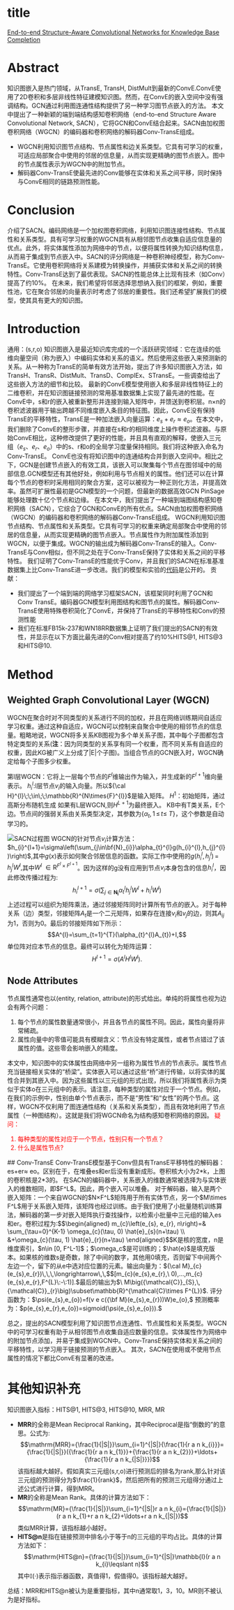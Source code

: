 # title
[End-to-end Structure-Aware Convolutional Networks for Knowledge Base Completion](https://arxiv.org/abs/1811.04441)
# Abstract
知识图嵌入是热门领域，从TransE, TransH, DistMult到最新的ConvE.ConvE使用了2D卷积和多层非线性特征建模知识图。然而，在ConvE的嵌入空间中没有强调结构。GCN通过利用图连通性结构提供了另一种学习图节点嵌入的方法。
本文中提出了一种新颖的端到端结构感知卷积网络（end-to-end Structure Aware Convolutional Network, SACN），它将GCN和ConvE结合起来。SACN由加权图卷积网络（WGCN）的编码器和卷积网络的解码器Conv-TransE组成。
- WGCN利用知识图节点结构、节点属性和边关系类型。它具有可学习的权重，可适应局部聚合中使用的邻居的信息量，从而实现更精确的图节点嵌入。图中的节点属性表示为WGCN中的附加节点。
- 解码器Conv-TransE使最先进的Conv能够在实体和关系之间平移，同时保持与ConvE相同的链路预测性能。

# Conclusion
介绍了SACN。编码网络是一个加权图卷积网络，利用知识图连接性结构、节点属性和关系类型。具有可学习权重的WGCN具有从相邻图节点收集自适应信息量的优点。此外，将实体属性添加为网络中的节点，以便将属性转换为知识结构信息，从而易于集成到节点嵌入中。SACN的评分网络是一种卷积神经模型，称为Conv-TransE。它使用卷积网络将关系建模为转换操作，并捕获实体和关系之间的转换特性。Conv-TransE达到了最优表现。SACN的性能总体上比现有技术（如Conv）提高了约10%。
在未来，我们希望将邻居选择思想纳入我们的框架，例如，重要性池，它在聚合邻居的向量表示时考虑了邻居的重要性。我们还希望扩展我们的模型，使其具有更大的知识图。
# Introduction
通用：(s,r,o)
知识图嵌入是最近知识库完成的一个活跃研究领域：它在连续的低维向量空间（称为嵌入）中编码实体和关系的语义。然后使用这些嵌入来预测新的关系。从一种称为TransE的简单有效方法开始，提出了许多知识图嵌入方法，如TransH、TransR、DistMult、TransD、ComplEx、STransE。一些调查给出了这些嵌入方法的细节和比较。
最新的ConvE模型使用嵌入和多层非线性特征上的二维卷积，并在知识图链接预测的常用基准数据集上实现了最先进的性能。在ConvE中，s和r的嵌入被重新整形并连接到输入矩阵中，并馈送到卷积层。n×n的卷积滤波器用于输出跨越不同维度嵌入条目的特征图。因此，ConvE没有保持TransE的平移特性，TransE是一种加法嵌入向量运算：$e_s+e_r≈ e_o$。在本文中，我们删除了ConvE的整形步骤，并直接在s和r的相同维度上操作卷积滤波器。与原始ConvE相比，这种修改提供了更好的性能，并且具有直观的解释，使嵌入三元组$（e_s、e_r、e_o）$中的s、r和o的全局学习度量保持相同。我们将这种嵌入命名为Conv-TransE。
ConvE也没有将知识图中的连通结构合并到嵌入空间中。相比之下，GCN是创建节点嵌入的有效工具，该嵌入可以聚集每个节点在图邻域中的局部信息.GCN模型还有其他好处，例如利用与节点相关的属性。他们还可以在计算每个节点的卷积时采用相同的聚合方案，这可以被视为一种正则化方法，并提高效率。虽然可扩展性最初是GCN模型的一个问题，但最新的数据高效GCN PinSage能够处理数十亿个节点和边缘。
在本文中，我们提出了一种端到端图结构感知卷积网络（SACN），它综合了GCN和ConvE的所有优点。SACN由加权图卷积网络（WGCN）的编码器和卷积网络的解码器Conv-TransE组成。
WGCN利用知识图节点结构、节点属性和关系类型。它具有可学习的权重来确定局部聚合中使用的邻居的信息量，从而实现更精确的图节点嵌入。节点属性作为附加属性添加到WGCN，以便于集成。WGCN的输出成为解码器Conv-TransE的输入。Conv-TransE与Conv相似，但不同之处在于Conv-TransE保持了实体和关系之间的平移特性。
我们证明了Conv-TransE的性能优于Conv，并且我们的SACN在标准基准数据集上比Conv-TransE进一步改进。我们的模型和实验的[代码](https://github.com/JD-AI-Research-Silicon-Valley/SACN)是公开的。
贡献：
- 我们提出了一个端到端的网络学习框架SACN，该框架同时利用了GCN和Conv TransE。编码器GCN模型利用图结构和图节点的属性。解码器Conv-TransE使用特殊卷积简化了ConvE，并保持了TransE的平移特性和Conv的预测性能
- 我们在标准FB15k-237和WN18RR数据集上证明了我们提出的SACN的有效性，并显示在以下方面比最先进的Conv相对提高了约10%HITS@1, HITS@3和HITS@10.

# Method
## Weighted Graph Convolutional Layer (WGCN)
WGCN在聚合时对不同类型的关系进行不同的加权，并且在网络训练期间自适应学习权重。通过这种自适应，WGCN可以控制来自聚合中使用的相邻节点的信息量。粗略地说，WGCN将多关系KB图视为多个单关系子图，其中每个子图都包含特定类型的关系(**注**：因为同类型的关系享有同一个权重，而不同关系有自适应的权重，因此KG被广义上分成了|E|个子图)。当组合节点的GCN嵌入时，WGCN确定给每个子图多少权重。

第l层WGCN：它将上一层每个节点的$F^l$维输出作为输入，并生成新的$F^{l+1}$维向量表示。
$h_i^l$:l层节点$v_i$的输入向量。所以${\cal H}^{l}\;\;\in\;\;\mathbb{R}^{N\times{F}^{l}}$是输入矩阵。
$H^1$：初始矩阵，通过高斯分布随机生成
如果有L层WGCN,则$H^{L+1}$为最终嵌入。
KB中有T类关系，E个边。节点间的强弱关系由关系类型决定，其参数为$\{\alpha_{t},1\,\leq\,{{t}}\leq\ T\}$，这个参数是自动学习的。

![SACN过程图](image/SACN%2001.png "SACN过程图")
WGCN的针对节点$v_i$计算方法：$h_{i}^{l+1}=\sigma\left(\sum_{j\in\bf{N}_{i}}\alpha_{t}^{l}g(h_{i}^{l},h_{j}^{l})\right)$,其中$g(x)$表示如何聚合邻居信息的函数。实际工作中使用的$g(h_{i}^{l},h_{j}^{l})\,=\,h_{j}^{l}W^{l},$其中${W}^{l}~\in \mathrm{R}^{{F ^ l}\times F^{l+1}}$。因为这样的g没有应用到节点$v_i$本身包含的信息$h_i^l$，因此修改传播过程为:$$h_{i}^{l+1}=\sigma\left(\sum_{j \in \mathbf{N}_{\mathbf{i}}} \alpha_{t}^{l} h_{j}^{l} W^{l}+h_{i}^{l} W^{l}\right)$$上述过程可以组织为矩阵乘法，通过邻接矩阵同时计算所有节点的嵌入。对于每种关系（边）类型，邻接矩阵$A_t$是一个二元矩阵，如果存在连接$v_i$和$v_j$的边，则其$A_{ij}$为1，否则为0。最后的邻接矩阵如下所示：$$A^{l}=\sum_{t=1}^{T}(\alpha_{t}^{l}A_{t})+I,$$单位阵对应本节点的信息。最终可以转化为矩阵运算：$$H^{l+1}=\sigma(A^{l}H^{l}W^{l}).$$
## Node Attributes
节点属性通常也以(entity, relation, attribute)的形式给出。单纯的将属性也视为边会有两个问题：
1. 每个节点的属性数量通常很小，并且各节点的属性不同。因此，属性向量将非常稀疏。
2. 属性向量中的零值可能具有模糊含义：节点没有特定属性，或者节点错过了该属性的值。这些零会影响嵌入的精度。

本文中，知识图中的实体属性由网络中另一组称为属性节点的节点表示。属性节点充当链接相关实体的“桥梁”。实体嵌入可以通过这些“桥”进行传输，以将实体的属性合并到其嵌入中。因为这些属性以三元组的形式出现，所以我们将属性表示为类似于实体o在三元组中的表示。请注意，每种类型的属性对应于一个节点。例如，在我们的示例中，性别由单个节点表示，而不是“男性”和“女性”的两个节点。这样，WGCN不仅利用了图连通性结构（关系和关系类型），而且有效地利用了节点属性（一种图结构）。这就是我们将WGCN命名为结构感知卷积网络的原因。
<font color="red">
疑问：
1. 每种类型的属性对应于一个节点，性别只有一个节点？
2. 什么是属性节点?


</font>
## Conv-TransE
Conv-TransE模型基于Conv但具有TransE平移特性的解码器：es+er≈ eo。区别在于，在堆叠es和er后没有重新成形。卷积核大小为2*k，上图的卷积核是2*3的。
在SACN的编码器中，关系嵌入的维数通常被选择为与实体嵌入的维数相同，即$F^L$。因此，两个嵌入可以堆叠。
对于解码器，输入是两个嵌入矩阵：一个来自WGCN的$N×F^L$矩阵用于所有实体节点，另一个$M\times F^L$用于关系嵌入矩阵，该矩阵也经过训练。由于我们使用了小批量随机训练算法，解码器的第一步对嵌入矩阵执行查找操作，以检索小批量中三元组的输入es和er。卷积过程为:$$\begin{aligned}
m_{c}\left(e_{s}, e_{r}, n\right)=& \sum_{\tau=0}^{K-1} \omega_{c}(\tau, 0) \hat{e}_{s}(n+\tau) \\
&+\omega_{c}(\tau, 1) \hat{e}_{r}(n+\tau)
\end{aligned}$$K是核的宽度，n是维度索引，$n\in [0, F^L-1]$；$\omega_c$是可训练的；$\hat{e}$是填充版本。如果核的维数s是奇数，除了中间的数字，其他用0填充，否则留下中间两个左边一个，留下的从e中选对应位置的元素。输出向量为：${\cal M}_{c}(e_{s},e_{r})\,\,\,\longrightarrow\,\,$$[m_{c}(e_{s},e_{r},\ 0),...,m_{c}(e_{s},e_{r},F^{L}\:-\:1)].$最后的输出为$\ M\big({\mathcal{C}}_{S},\,{\mathcal{C}}_{r}\big)\subset\mathbb{R}^{\mathcal{C}\times F^{L}}$.
评分函数为：$\psi(e_{s},e_{o})=f(v e c({\bf M}(e_{s},e_{r}))W)e_{o},$
预测概率为：$p(e_{s},e_{r},e_{o})=sigmoid(\psi(e_{s},e_{o})).$

总之，提出的SACN模型利用了知识图节点连通性、节点属性和关系类型。WGCN中的可学习权重有助于从相邻图节点收集自适应数量的信息。实体属性作为网络中的附加节点添加，并易于集成到WGCN中。Conv-TransE保持实体和关系之间的平移特性，以学习用于链接预测的节点嵌入。
其次，SACN在使用或不使用节点属性的情况下都比ConvE有显著的改进。

# 其他知识补充
知识图嵌入指标：HITS@1, HITS@3, HITS@10, MRR, MR
- **MRR**的全称是Mean Reciprocal Ranking，其中Reciprocal是指“倒数的”的意思。公式为:$$\mathrm{MRR}={\frac{1}{|S|}}\sum_{i=1}^{|S|}{\frac{1}{r a n k_{i}}}={\frac{1}{|S|}}({\frac{1}{r a n k_{1}}}+{\frac{1}{r a n k_{2}}}+\ldots+{\frac{1}{r a n k_{|S|}}})$$该指标越大越好。假如真实三元组(s,r,o)进行预测后的排名为rank,那么针对该三元组的预测得分为$\frac{1}{rank}$，然后把所有的预测三元组得分通过上述公式进行计算，得到MRR。
- **MR**的全称是Mean Rank。具体的计算方法如下：$$\mathrm{MR}={\frac{1}{|S|}}\sum_{i=1}^{|S|}r a n k_{i}={\frac{1}{|S|}}(r a n k_{1}+r a n k_{2}+\ldots+r a n k_{|S|})$$类似MRR计算，该指标越小越好。
- **HITS@n**是指在链接预测中排名小于等于n的三元组的平均占比。具体的计算方法如下：$$\mathrm{HITS@n}={\frac{1}{|S|}}\sum_{i=1}^{|S|}\mathbb{I}(r a n k_{i}\leqslant n)$$其中$\mathbb{I}(·)$表示指示器函数，真值得1，假值得0。该指标越大越好。

总结：MRR和HITS@n被认为是重要指标，其中n通常取1，3，10。MR则不被认为是好指标。